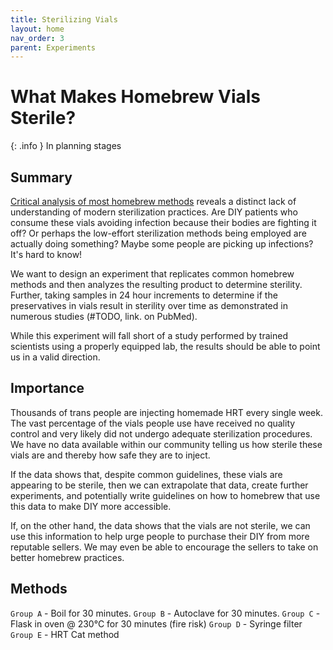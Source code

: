 ```yaml
---
title: Sterilizing Vials
layout: home
nav_order: 3
parent: Experiments 
---
```


# What Makes Homebrew Vials Sterile?

{: .info }
In planning stages

## Summary

[Critical analysis of most homebrew methods] reveals a distinct lack of understanding of modern sterilization practices. Are DIY patients who consume these vials avoiding infection because their bodies are fighting it off? Or perhaps the low-effort sterilization methods being employed are actually doing something? Maybe some people are picking up infections? It's hard to know!

We want to design an experiment that replicates common homebrew methods and then analyzes the resulting product to determine sterility. Further, taking samples in 24 hour increments to determine if the preservatives in vials result in sterility over time as demonstrated in numerous studies (#TODO, link. on PubMed).

While this experiment will fall short of a study performed by trained scientists using a properly equipped lab, the results should be able to point us in a valid direction.

## Importance

Thousands of trans people are injecting homemade HRT every single week. The vast percentage of the vials people use have received no quality control and very likely did not undergo adequate sterilization procedures. We have no data available within our community telling us how sterile these vials are and thereby how safe they are to inject.

If the data shows that, despite common guidelines, these vials are appearing to be sterile, then we can extrapolate that data, create further experiments, and potentially write guidelines on how to homebrew that use this data to make DIY more accessible.

If, on the other hand, the data shows that the vials are not sterile, we can use this information to help urge people to purchase their DIY from more reputable sellers. We may even be able to encourage the sellers to take on better homebrew practices.

## Methods

`Group A` - Boil for 30 minutes.
`Group B` - Autoclave for 30 minutes.
`Group C` - Flask in oven @ 230°C for 30 minutes (fire risk)
`Group D` - Syringe filter
`Group E` - HRT Cat method

[Critical analysis of most homebrew methods]: /other/properly_sterilized
